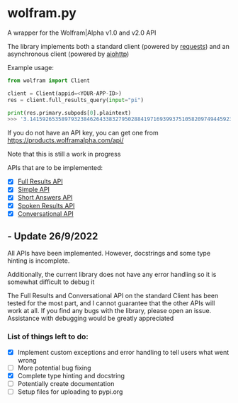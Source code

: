 # wolfram.py
A wrapper for the Wolfram|Alpha v1.0 and v2.0 API

The library implements both a standard client (powered by [requests](https://requests.readthedocs.io/en/latest/)) and an asynchronous client (powered by [aiohttp](https://docs.aiohttp.org/en/stable/index.html))

Example usage:
```py
from wolfram import Client

client = Client(appid=<YOUR-APP-ID>)
res = client.full_results_query(input="pi")

print(res.primary.subpods[0].plaintext)
>>> '3.1415926535897932384626433832795028841971693993751058209749445923...'
```

If you do not have an API key, you can get one from https://products.wolframalpha.com/api/

Note that this is still a work in progress

APIs that are to be implemented:


- [x] [Full Results API](https://products.wolframalpha.com/api/documentation/)
- [x] [Simple API](https://products.wolframalpha.com/simple-api/documentation/)
- [x] [Short Answers API](https://products.wolframalpha.com/short-answers-api/documentation/)
- [x] [Spoken Results API](https://products.wolframalpha.com/spoken-results-api/documentation/)
- [x] [Conversational API](https://products.wolframalpha.com/conversational-api/documentation/)

## - Update 26/9/2022
All APIs have been implemented. However, docstrings and some type hinting is incomplete.

Additionally, the current library does not have any error handling so it is somewhat difficult to debug it

The Full Results and Conversational API on the standard Client has been tested for the most part, and I cannot guarantee that the other APIs will work at all. If you find any bugs with the library, please open an issue. Assistance with debugging would be greatly appreciated

### List of things left to do:
- [x] Implement custom exceptions and error handling to tell users what went wrong
- [ ] More potential bug fixing
- [x] Complete type hinting and docstring
- [ ] Potentially create documentation
- [ ] Setup files for uploading to pypi.org
